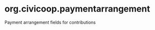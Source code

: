 org.civicoop.paymentarrangement
===============================

Payment arrangement fields for contributions
